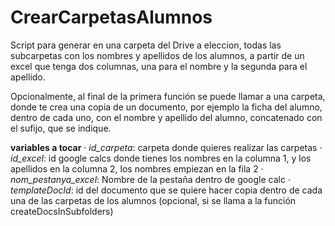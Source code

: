 # CrearCarpetasAlumnos

Script para generar en una carpeta del Drive a eleccion, todas las subcarpetas con los nombres y apellidos de los alumnos, a partir de un excel que tenga dos columnas, una para el nombre y la segunda para el apellido.

Opcionalmente, al final de la primera función se puede llamar a una carpeta, donde te crea una copia de un documento, por ejemplo la ficha del alumno, dentro de cada uno, con el nombre y apellido del alumno, concatenado con el sufijo, que se indique.

**variables a tocar**
· *id_carpeta*: carpeta donde quieres realizar las carpetas
· *id_excel*: id google calcs donde tienes los nombres en la columna 1, y los apellidos en la columna 2, los nombres empiezan en la fila 2 
· *nom_pestanya_excel*: Nombre de la pestaña dentro de google calc
· *templateDocId*: id del documento que se quiere hacer copia dentro de cada una de las carpetas de los alumnos (opcional, si se llama a la función createDocsInSubfolders)
